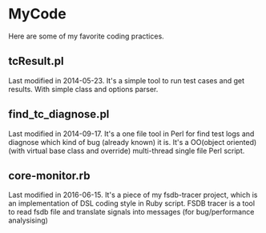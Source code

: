 # MyCode
Here are some of my favorite coding practices.

## tcResult.pl
Last modified in 2014-05-23. It's a simple tool to run test cases and get results. With simple class and options parser.

## find_tc_diagnose.pl
Last modified in 2014-09-17. It's a one file tool in Perl for find test logs and diagnose which kind of bug (already known) it is. It's a OO(object oriented) (with virtual base class and override) multi-thread single file Perl script.

## core-monitor.rb
Last modified in 2016-06-15. It's a piece of my fsdb-tracer project, which is an implementation of DSL coding style in Ruby script. FSDB tracer is a tool to read fsdb file and translate signals into messages (for bug/performance analysising)

